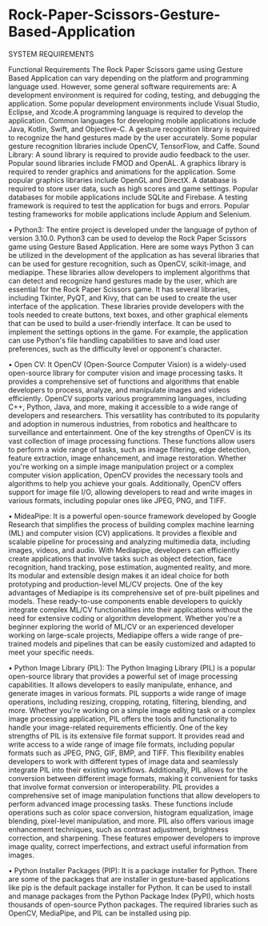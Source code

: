 # Rock-Paper-Scissors-Gesture-Based-Application

SYSTEM REQUIREMENTS

 Functional Requirements
The Rock Paper Scissors game using Gesture Based Application can vary depending on the platform
and programming language used. However, some general software requirements are:
A development environment is required for coding, testing, and debugging the application. Some
popular development environments include Visual Studio, Eclipse, and Xcode.A programming
language is required to develop the application. Common languages for developing mobile
applications include Java, Kotlin, Swift, and Objective-C. A gesture recognition library is required to
recognize the hand gestures made by the user accurately. Some popular gesture recognition libraries
include OpenCV, TensorFlow, and Caffe.
Sound Library: A sound library is required to provide audio feedback to the user. Popular sound
libraries include FMOD and OpenAL.
A graphics library is required to render graphics and animations for the application. Some popular
graphics libraries include OpenGL and DirectX. A database is required to store user data, such as
high scores and game settings. Popular databases for mobile applications include SQLite and
Firebase. A testing framework is required to test the application for bugs and errors. Popular testing
frameworks for mobile applications include Appium and Selenium.

• Python3: The entire project is developed under the language of python of version 3.10.0. Python3
can be used to develop the Rock Paper Scissors game using Gesture Based Application. Here are
some ways Python 3 can be utilized in the development of the application as has several libraries that
can be used for gesture recognition, such as OpenCV, scikit-image, and mediapipe. These libraries
allow developers to implement algorithms that can detect and recognize hand gestures made by the
user, which are essential for the Rock Paper Scissors game. It has several libraries, including Tkinter,
PyQT, and Kivy, that can be used to create the user interface of the application. These libraries provide
developers with the tools needed to create buttons, text boxes, and other graphical elements that can
be used to build a user-friendly interface. It can be used to implement the settings options in the game.
For example, the application can use Python's file handling capabilities to save and load user
preferences, such as the difficulty level or opponent's character.

• Open CV: It OpenCV (Open-Source Computer Vision) is a widely-used open-source library for
computer vision and image processing tasks. It provides a comprehensive set of functions and
algorithms that enable developers to process, analyze, and manipulate images and videos efficiently.
OpenCV supports various programming languages, including C++, Python, Java, and more, making
it accessible to a wide range of developers and researchers. This versatility has contributed to its
popularity and adoption in numerous industries, from robotics and healthcare to surveillance and
entertainment.
One of the key strengths of OpenCV is its vast collection of image processing functions. These
functions allow users to perform a wide range of tasks, such as image filtering, edge detection, feature
extraction, image enhancement, and image restoration. Whether you're working on a simple image
manipulation project or a complex computer vision application, OpenCV provides the necessary tools
and algorithms to help you achieve your goals. Additionally, OpenCV offers support for image file
I/O, allowing developers to read and write images in various formats, including popular ones like
JPEG, PNG, and TIFF.

• MideaPipe: It is a powerful open-source framework developed by Google Research that simplifies
the process of building complex machine learning (ML) and computer vision (CV) applications. It
provides a flexible and scalable pipeline for processing and analyzing multimedia data, including
images, videos, and audio. With Mediapipe, developers can efficiently create applications that involve
tasks such as object detection, face recognition, hand tracking, pose estimation, augmented reality,
and more. Its modular and extensible design makes it an ideal choice for both prototyping and
production-level ML/CV projects.
One of the key advantages of Mediapipe is its comprehensive set of pre-built pipelines and models.
These ready-to-use components enable developers to quickly integrate complex ML/CV
functionalities into their applications without the need for extensive coding or algorithm development.
Whether you're a beginner exploring the world of ML/CV or an experienced developer working on
large-scale projects, Mediapipe offers a wide range of pre-trained models and pipelines that can be
easily customized and adapted to meet your specific needs.

• Python Image Library (PIL): The Python Imaging Library (PIL) is a popular open-source library
that provides a powerful set of image processing capabilities. It allows developers to easily
manipulate, enhance, and generate images in various formats. PIL supports a wide range of image
operations, including resizing, cropping, rotating, filtering, blending, and more. Whether you're
working on a simple image editing task or a complex image processing application, PIL offers the
tools and functionality to handle your image-related requirements efficiently.
One of the key strengths of PIL is its extensive file format support. It provides read and write access
to a wide range of image file formats, including popular formats such as JPEG, PNG, GIF, BMP, and
TIFF. This flexibility enables developers to work with different types of image data and seamlessly
integrate PIL into their existing workflows. Additionally, PIL allows for the conversion between
different image formats, making it convenient for tasks that involve format conversion or
interoperability.
PIL provides a comprehensive set of image manipulation functions that allow developers to perform
advanced image processing tasks. These functions include operations such as color space conversion,
histogram equalization, image blending, pixel-level manipulation, and more. PIL also offers various
image enhancement techniques, such as contrast adjustment, brightness correction, and sharpening.
These features empower developers to improve image quality, correct imperfections, and extract
useful information from images.

• Python Installer Packages (PIP): It is a package installer for Python. There are some of the packages
that are installer in gesture-based applications like pip is the default package installer for Python. It
can be used to install and manage packages from the Python Package Index (PyPI), which hosts
thousands of open-source Python packages. The required libraries such as OpenCV, MediaPipe, and
PIL can be installed using pip.
